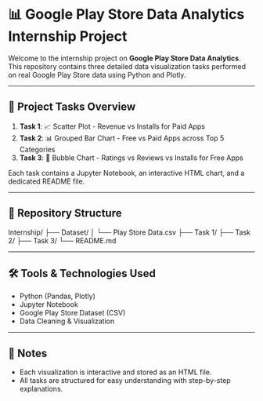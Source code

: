 # 📊 Google Play Store Data Analytics Internship Project

Welcome to the internship project on **Google Play Store Data Analytics**. This repository contains three detailed data visualization tasks performed on real Google Play Store data using Python and Plotly.

---

## 🚀 Project Tasks Overview

1. **Task 1**: 📈 Scatter Plot - Revenue vs Installs for Paid Apps  
2. **Task 2**: 📊 Grouped Bar Chart - Free vs Paid Apps across Top 5 Categories  
3. **Task 3**: 🔵 Bubble Chart - Ratings vs Reviews vs Installs for Free Apps  

Each task contains a Jupyter Notebook, an interactive HTML chart, and a dedicated README file.

---

## 📁 Repository Structure

Internship/
├── Dataset/
│ └── Play Store Data.csv
├── Task 1/
├── Task 2/
├── Task 3/
└── README.md


---

## 🛠️ Tools & Technologies Used

- Python (Pandas, Plotly)
- Jupyter Notebook
- Google Play Store Dataset (CSV)
- Data Cleaning & Visualization

---

## 📌 Notes

- Each visualization is interactive and stored as an HTML file.
- All tasks are structured for easy understanding with step-by-step explanations.
